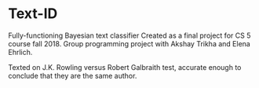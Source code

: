 # Text-ID
Fully-functioning Bayesian text classifier
Created as a final project for CS 5 course fall 2018. Group programming project with Akshay Trikha and Elena Ehrlich.

Texted on J.K. Rowling versus Robert Galbraith test, accurate enough to conclude that they are the same author.
